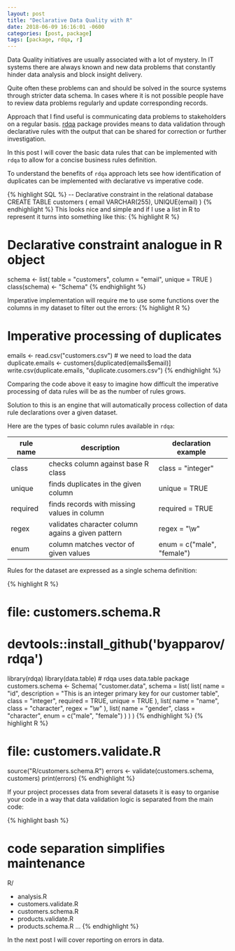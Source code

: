 ```yaml
---
layout: post
title: "Declarative Data Quality with R"
date: 2018-06-09 16:16:01 -0600
categories: [post, package]
tags: [package, rdqa, r]
---
```


Data Quality initiatives are usually associated with a lot of mystery. In IT systems there are always known and new data problems that constantly hinder data analysis and block insight delivery.

Quite often these problems can and should be solved in the source systems
through stricter data schema. In cases where it is not possible people have to review data problems regularly and update corresponding records.

Approach that I find useful is communicating data problems to stakeholders on a regular basis. [rdqa](https://github.com/byapparov/rdqa) package provides means to data validation through declarative rules with the output that can be shared for correction or further investigation.

In this post I will cover the basic data rules that can be implemented with `rdqa` to allow for a concise business rules definition.

To understand the benefits of `rdqa` approach lets see how identification of duplicates can be implemented with declarative vs imperative code.

{% highlight SQL %}
-- Declarative constraint in the relational database
CREATE TABLE customers (
    email VARCHAR(255),
    UNIQUE(email)
)
{% endhighlight %}
This looks nice and simple and if I use a list in R to represent it turns into something like this:
{% highlight R %}
# Declarative constraint analogue in R object
schema <- list(
  table = "customers",
  column = "email",
  unique = TRUE
)
class(schema) <- "Schema"
{% endhighlight %}

Imperative implementation will require me to use some functions over the columns in my dataset to filter out the errors:
{% highlight R %}
# Imperative processing of duplicates
emails <- read.csv("customers.csv") # we need to load the data
duplicate.emails <- customers[duplicated(emails$email)]
write.csv(duplicate.emails, "duplicate.cusomers.csv")
{% endhighlight %}

Comparing the code above it easy to imagine how difficult the imperative processing of data rules will be as the number of rules grows.

Solution to this is an engine that will automatically process collection of
data rule declarations over a given dataset.

Here are the types of basic column rules available in `rdqa`:

| rule name | description | declaration example |
|-------|--------|---------|
| class | checks column against base R class | class = "integer" |
| unique | finds duplicates in the given column | unique = TRUE |
| required | finds records with missing values in column | required = TRUE |
| regex | validates character column agains a given pattern | regex = "\\w" |
| enum | column matches vector of given values | enum = c("male", "female") |

Rules for the dataset are expressed as a single schema definition:

{% highlight R %}
# file: customers.schema.R
# devtools::install_github('byapparov/rdqa')
library(rdqa)
library(data.table) # rdqa uses data.table package
customers.schema <- Schema(
"customer.data",
  schema = list(
    list(
      name = "id",
      description = "This is an integer primary key for our customer table",
      class = "integer",
      required = TRUE,
      unique = TRUE
    ),
    list(
      name = "name",
      class = "character",
      regex = "\\w"
    ),
    list(
      name = "gender",
      class = "character",
      enum = c("male", "female")
    )
  )
)
{% endhighlight %}
{% highlight R %}
# file: customers.validate.R
source("R/customers.schema.R")
errors <- validate(customers.schema, customers)
print(errors)
{% endhighlight %}

If your project processes data from several datasets it is easy to
organise your code in a way that data validation logic is separated from the main code:

{% highlight bash %}
# code separation simplifies maintenance
R/
- analysis.R
- customers.validate.R
- customers.schema.R
- products.validate.R
- products.schema.R
...
{% endhighlight %}

In the next post I will cover reporting on errors in data.
